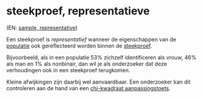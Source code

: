 # steekproef, representatieve

(EN: [sample, representative](../en/sample-representative.md))

Een steekproef is *representatief* wanneer de eigenschappen van de [populatie](populatie.md) ook gereflecteerd worden binnen de [steekproef](steekproef.md).

Bijvoorbeeld, als in een populatie 53% zichzelf identificeren als vrouw, 46% als man en 1% als nonbinair, dan wil je als onderzoeker dat deze verhoudingen ook in een steekproef terugkomen.

Kleine afwijkingen zijn daarbij wel aanvaardbaar. Een onderzoeker kan dit controleren aan de hand van een [chi-kwadraat aanpassingstoets](chi-kwadraat-aanpassingstoets.md).
